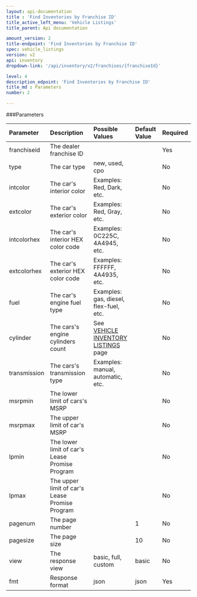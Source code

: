 ```yaml
---
layout: api-documentation
title : 'Find Inventories by Franchise ID'
title_active_left_menu: 'Vehicle Listings'
title_parent: Api documentation

amount_version: 2
title-endpoint: 'Find Inventories by Franchise ID'
spec: vehicle_listings
version: v2
api: inventory
dropdown-link: '/api/inventory/v2/franchises/{franchiseId}'

level: 4
description_edpoint: 'Find Inventories by Franchise ID'
title_md : Parameters
number: 2

---
```



###Parameters

| Parameter     | Description                                       | Possible Values                                                                          | Default Value           | Required                         |
|:--------------|:--------------------------------------------------|:-----------------------------------------------------------------------------------------|:------------------------|:---------------------------------|
| franchiseid   | The dealer franchise ID                           |                                                                                          |                         | Yes                              |
| type          | The car type                                      | new, used, cpo                                                                           |                         | No                               |
| intcolor      | The car's interior color                          | Examples: Red, Dark, etc.                                                                |                         | No                               |
| extcolor      | The car's exterior color                          | Examples: Red, Gray, etc.                                                                |                         | No                               |
| intcolorhex   | The car's interior HEX color code                 | Examples: 0C225C, 4A4945, etc.                                                           |                         | No                               |
| extcolorhex   | The car's exterior HEX color code                 | Examples: FFFFFF, 4A4935, etc.                                                           |                         | No                               |
| fuel          | The car's engine fuel type                        | Examples: gas, diesel, flex-fuel, etc.                                                   |                         | No                               |
| cylinder      | The cars's engine cylinders count                 | See [VEHICLE INVENTORY LISTINGS](/api-documentation/inventory/vehicle_listings/v2/) page |                         | No                               |
| transmission  | The cars's transmission type                      | Examples: manual, automatic, etc.                                                        |                         | No                               |
| msrpmin       | The lower limit of cars's MSRP                    |                                                                                          |                         | No                               |
| msrpmax       | The upper limit of car's MSRP                     |                                                                                          |                         | No                               |
| lpmin         | The lower limit of car's Lease Promise Program    |                                                                                          |                         | No                               |
| lpmax         | The upper limit of car's Lease Promise Program    |                                                                                          |                         | No                               |
| pagenum       | The page number                                   |                                                                                          | 1                       | No                               |
| pagesize      | The page size                                     |                                                                                          | 10                      | No                               |
| view          | The response view                                 | basic, full, custom                                                                      | basic                   | No                               |
| fmt           | Response format                                   | json                                                                                     | json                    | Yes                              |